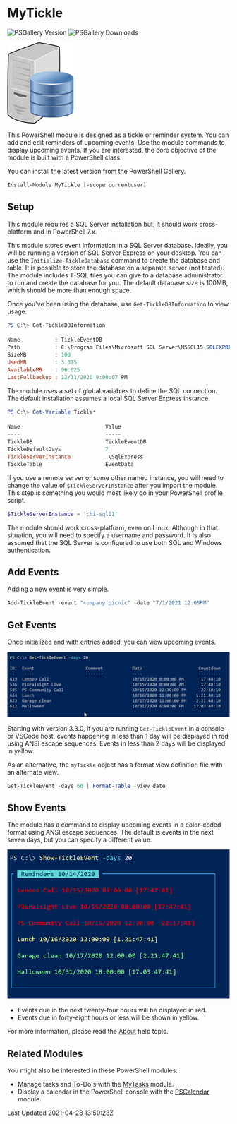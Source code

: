 # MyTickle

![PSGallery Version](https://img.shields.io/powershellgallery/v/MyTickle.png?style=for-the-badge&logo=powershell&label=PowerShell%20Gallery) ![PSGallery Downloads](https://img.shields.io/powershellgallery/dt/MyTickle.png?style=for-the-badge&label=Downloads)

![database-server](assets/db.png)

This PowerShell module is designed as a tickle or reminder system. You can add and edit reminders of upcoming events. Use the module commands to display upcoming events. If you are interested, the core objective of the module is built with a PowerShell class.

You can install the latest version from the PowerShell Gallery.

```PowerShell
Install-Module MyTickle [-scope currentuser]
```

## Setup

This module requires a SQL Server installation but, it should work cross-platform and in PowerShell 7.x.

This module stores event information in a SQL Server database. Ideally, you will be running a version of SQL Server Express on your desktop. You can use the `Initialize-TickleDatabase` command to create the database and table. It is possible to store the database on a separate server (not tested). The module includes T-SQL files you can give to a database administrator to run and create the database for you. The default database size is 100MB, which should be more than enough space.

Once you've been using the database, use `Get-TickleDBInformation` to view usage.

```PowerShell
PS C:\> Get-TickleDBInformation

Name           : TickleEventDB
Path           : C:\Program Files\Microsoft SQL Server\MSSQL15.SQLEXPRESS\MSSQL\DATA\TickleEventDB.mdf
SizeMB         : 100
UsedMB         : 3.375
AvailableMB    : 96.625
LastFullbackup : 12/11/2020 9:00:07 PM
```

The module uses a set of global variables to define the SQL connection. The default installation assumes a local SQL Server Express instance.

```PowerShell
PS C:\> Get-Variable Tickle*

Name                           Value
----                           -----
TickleDB                       TickleEventDB
TickleDefaultDays              7
TickleServerInstance           .\SqlExpress
TickleTable                    EventData
```

If you use a remote server or some other named instance, you will need to change the value of `$TickleServerInstance` after you import the module. This step is something you would most likely do in your PowerShell profile script.

```PowerShell
$TickleServerInstance = 'chi-sql01'
```

The module should work cross-platform, even on Linux. Although in that situation, you will need to specify a username and password. It is also assumed that the SQL Server is configured to use both SQL and Windows authentication.

## Add Events

Adding a new event is very simple.

```PowerShell
Add-TickleEvent -event "company picnic" -date "7/1/2021 12:00PM"
```

## Get Events

Once initialized and with entries added, you can view upcoming events.

![get-tickleevent](assets/get-tickleevent.png)

Starting with version 3.3.0, if you are running `Get-TickleEvent` in a console or VSCode host, events happening in less than 1 day will be displayed in red using ANSI escape sequences. Events in less than 2 days will be displayed in yellow.

As an alternative, the `myTickle` object has a format view definition file with an alternate view.

```PowerShell
Get-TickleEvent -days 60 | Format-Table -view date
```

## Show Events

The module has a command to display upcoming events in a color-coded format using ANSI escape sequences. The default is events in the next seven days, but you can specify a different value.

![show-tickleevent](assets/show-tickleevent.png)

- Events due in the next twenty-four hours will be displayed in red.
- Events due in forty-eight hours or less will be shown in yellow.

For more information, please read the [About](docs/about_MyTickle.md) help topic.

## Related Modules

You might also be interested in these PowerShell modules:

- Manage tasks and To-Do's with the [MyTasks](https://github.com/jdhitsolutions/MyTasks) module.
- Display a calendar in the PowerShell console with the [PSCalendar](https://github.com/jdhitsolutions/PSCalendar) module.

Last Updated 2021-04-28 13:50:23Z
